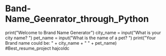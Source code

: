# Band-Name_Geenrator_through_Python
print("Welcome to Brand Name Generator")
city_name = input("What is your city name? ")
pet_name = input("What is the name of a pet? ")
print("Your Brand name could be: " + city_name + " " + pet_name)
#Best_resume_project
hajcoldc

